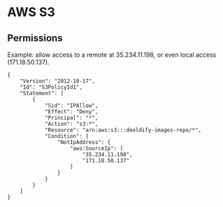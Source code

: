 # AWS S3

## Permissions

Example: allow access to a remote at 35.234.11.198, or even local access (171.18.50.137).

```
{
    "Version": "2012-10-17",
    "Id": "S3PolicyId1",
    "Statement": [
        {
            "Sid": "IPAllow",
            "Effect": "Deny",
            "Principal": "*",
            "Action": "s3:*",
            "Resource": "arn:aws:s3:::deoldify-images-repo/*",
            "Condition": {
                "NotIpAddress": {
                    "aws:SourceIp": [
                        "35.234.11.198",
                        "171.18.50.137"
                    ]
                }
            }
        }
    ]
}
```

